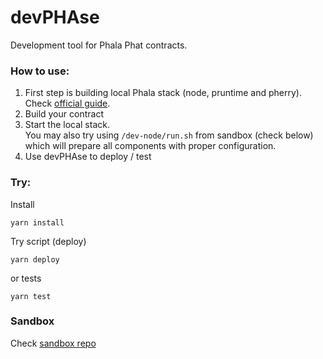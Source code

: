 # devPHAse
Development tool for Phala Phat contracts.

<!--
![](https://img.shields.io/badge/Coverage-97%25-83A603.svg?prefix=$coverage$)
-->

### How to use:
1. First step is building local Phala stack (node, pruntime and pherry). Check [official guide](https://wiki.phala.network/en-us/build/archived/run-a-local-development-network/).
2. Build your contract
3. Start the local stack.  
You may also try using `/dev-node/run.sh` from sandbox (check below) which will prepare all components with proper configuration.
4. Use devPHAse to deploy / test

### Try:

Install
```shell
yarn install
```

Try script (deploy)
```shell
yarn deploy
```

or tests
```shell
yarn test
```


### Sandbox
Check [sandbox repo](https://github.com/l00k/devphase-sandbox)  
